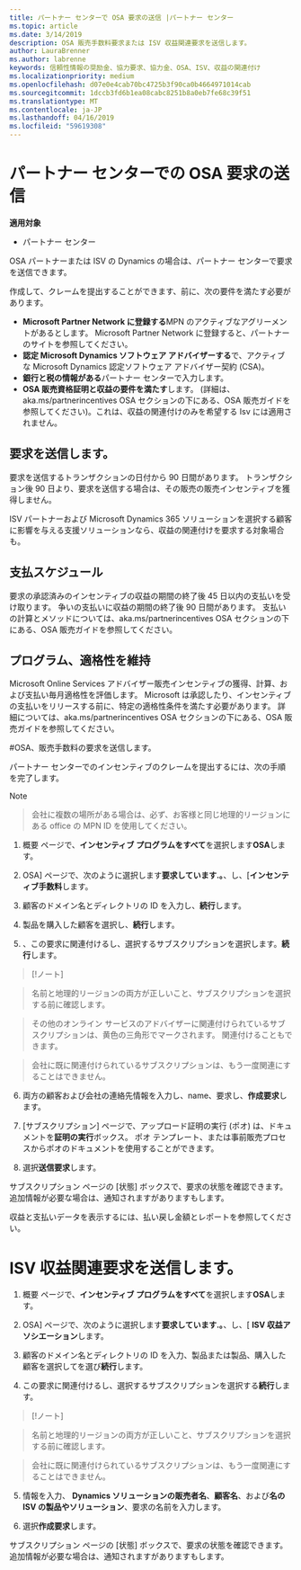 ```yaml
---
title: パートナー センターで OSA 要求の送信 |パートナー センター
ms.topic: article
ms.date: 3/14/2019
description: OSA 販売手数料要求または ISV 収益関連要求を送信します。
author: LauraBrenner
ms.author: labrenne
keywords: 信頼性情報の奨励金、協力要求、協力金、OSA、ISV、収益の関連付け
ms.localizationpriority: medium
ms.openlocfilehash: d07e0e4cab70bc4725b3f90ca0b4664971014cab
ms.sourcegitcommit: 1dccb3fd6b1ea08cabc8251b8a0eb7fe68c39f51
ms.translationtype: MT
ms.contentlocale: ja-JP
ms.lasthandoff: 04/16/2019
ms.locfileid: "59619308"
---
```

# <a name="submit-your-osa-claims-in-partner-center"></a>パートナー センターでの OSA 要求の送信

**適用対象**

-  パートナー センター

OSA パートナーまたは ISV の Dynamics の場合は、パートナー センターで要求を送信できます。 

作成して、クレームを提出することができます、前に、次の要件を満たす必要があります。 
-   **Microsoft Partner Network に登録する**MPN のアクティブなアグリーメントがあるとします。 Microsoft Partner Network に登録すると、パートナーのサイトを参照してください。 
-   **認定 Microsoft Dynamics ソフトウェア アドバイザーする**で、アクティブな Microsoft Dynamics 認定ソフトウェア アドバイザー契約 (CSA)。 
-   **銀行と税の情報がある**パートナー センターで入力します。 
-   **OSA 販売資格証明と収益の要件を満たす**します。 (詳細は、aka.ms/partnerincentives OSA セクションの下にある、OSA 販売ガイドを参照してください)。これは、収益の関連付けのみを希望する Isv には適用されません。 

## <a name="submitting-your-claim"></a>要求を送信します。

要求を送信するトランザクションの日付から 90 日間があります。 トランザクション後 90 日より、要求を送信する場合は、その販売の販売インセンティブを獲得しません。 

ISV パートナーおよび Microsoft Dynamics 365 ソリューションを選択する顧客に影響を与える支援ソリューションなら、収益の関連付けを要求する対象場合も。   

## <a name="payment-schedule"></a>支払スケジュール

要求の承認済みのインセンティブの収益の期間の終了後 45 日以内の支払いを受け取ります。 争いの支払いに収益の期間の終了後 90 日間があります。 支払いの計算とメソッドについては、aka.ms/partnerincentives OSA セクションの下にある、OSA 販売ガイドを参照してください。

## <a name="maintaining-your-program-eligibility"></a>プログラム、適格性を維持

Microsoft Online Services アドバイザー販売インセンティブの獲得、計算、および支払い毎月適格性を評価します。 Microsoft は承認したり、インセンティブの支払いをリリースする前に、特定の適格性条件を満たす必要があります。 詳細については、aka.ms/partnerincentives OSA セクションの下にある、OSA 販売ガイドを参照してください。

#<a name="submit-an-osa-sell-fee-claim"></a>OSA、販売手数料の要求を送信します。

パートナー センターでのインセンティブのクレームを提出するには、次の手順を完了します。  

>[!NOTE]

>会社に複数の場所がある場合は、必ず、お客様と同じ地理的リージョンにある office の MPN ID を使用してください。 

1.  概要 ページで、**インセンティブ プログラムをすべて**を選択します**OSA**します。

2.  OSA] ページで、次のように選択します**要求しています.。**、し、[**インセンティブ手数料**します。

3.  顧客のドメイン名とディレクトリの ID を入力し、**続行**します。 

4.  製品を購入した顧客を選択し、**続行**します。 

5.  、この要求に関連付けるし、選択するサブスクリプションを選択します。**続行**します。

>[!ノート]

>名前と地理的リージョンの両方が正しいこと、サブスクリプションを選択する前に確認します。 

>その他のオンライン サービスのアドバイザーに関連付けられているサブスクリプションは、黄色の三角形でマークされます。 関連付けることもできます。 

>会社に既に関連付けられているサブスクリプションは、もう一度関連にすることはできません。  

6.  両方の顧客および会社の連絡先情報を入力し、name、要求し、**作成要求**します。 

7.  [サブスクリプション] ページで、アップロード証明の実行 (ポオ) は、ドキュメントを**証明の実行**ボックス。 ポオ テンプレート、または事前販売プロセスからポオのドキュメントを使用することができます。 

8.  選択**送信要求**します。    

サブスクリプション ページの [状態] ボックスで、要求の状態を確認できます。 追加情報が必要な場合は、通知されますがありますもします。

収益と支払いデータを表示するには、払い戻し金額とレポートを参照してください。 
 
# <a name="submit-an-isv-revenue-association-claim"></a>ISV 収益関連要求を送信します。

1.  概要 ページで、**インセンティブ プログラムをすべて**を選択します**OSA**します。

2.  OSA] ページで、次のように選択します**要求しています.。**、し、[ **ISV 収益アソシエーション**します。

3.  顧客のドメイン名とディレクトリの ID を入力、製品または製品、購入した顧客を選択してを選び**続行**します。 

4.  この要求に関連付けるし、選択するサブスクリプションを選択する**続行**します。

>[!ノート]

>名前と地理的リージョンの両方が正しいこと、サブスクリプションを選択する前に確認します。 

>会社に既に関連付けられているサブスクリプションは、もう一度関連にすることはできません。  

5.  情報を入力、 **Dynamics ソリューションの販売者名**、**顧客名**、および**名の ISV の製品やソリューション**、要求の名前を入力します。 

6.  選択**作成要求**します。 

サブスクリプション ページの [状態] ボックスで、要求の状態を確認できます。 追加情報が必要な場合は、通知されますがありますもします。
